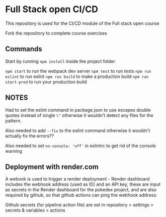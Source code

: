 # Full Stack open CI/CD

This repository is used for the CI/CD module of the Full stack open course

Fork the repository to complete course exercises

## Commands

Start by running `npm install` inside the project folder

`npm start` to run the webpack dev server
`npm test` to run tests
`npm run eslint` to run eslint
`npm run build` to make a production build
`npm run start-prod` to run your production build

## NOTES

Had to set the eslint command in package.json to use escapes double quotes instead of single `\"` otherwise it wouldn't detect any files for the pattern.

Also needed to add `--fix` to the eslint command otherwise it wouldn't actually fix the errors??

Also needed to set `no-console: 'off'` in eslintrc to get rid of the console warning

## Deployment with render.com

A webook is used to trigger a render deployment - Render dashboard includes the webhook address (used as ID) and an API key,
these are input as secrets in the Render dashboard for the pokedex project, and are also required by github, so that github actions can ping the webhook address:

Github secrets (for pipeline action file) are set in repository > settings > secrets & variables > actions
